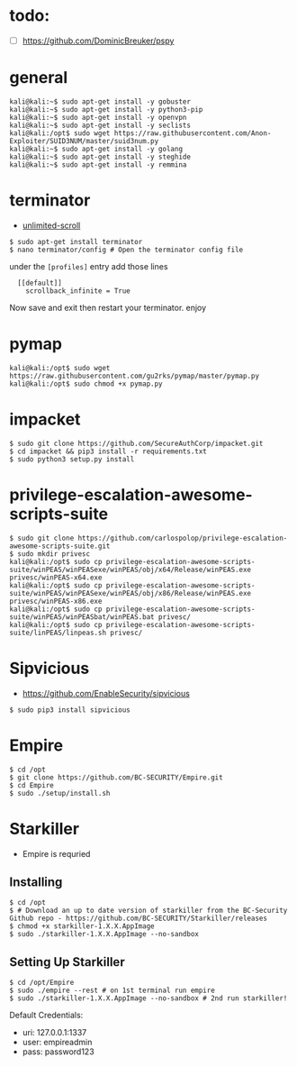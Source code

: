 # todo:
- [ ] https://github.com/DominicBreuker/pspy
# general
```console
kali@kali:~$ sudo apt-get install -y gobuster
kali@kali:~$ sudo apt-get install -y python3-pip
kali@kali:~$ sudo apt-get install -y openvpn
kali@kali:~$ sudo apt-get install -y seclists
kali@kali:/opt$ sudo wget https://raw.githubusercontent.com/Anon-Exploiter/SUID3NUM/master/suid3num.py
kali@kali:~$ sudo apt-get install -y golang
kali@kali:~$ sudo apt-get install -y steghide
kali@kali:~$ sudo apt-get install -y remmina
```
# terminator
- [unlimited-scroll](https://askubuntu.com/questions/618464/unlimited-scroll-in-terminator) 
```console
$ sudo apt-get install terminator
$ nano terminator/config # Open the terminator config file
```
under the `[profiles]` entry add those lines
```
  [[default]]
    scrollback_infinite = True
```
Now save and exit then restart your terminator. enjoy

# pymap
```console
kali@kali:/opt$ sudo wget https://raw.githubusercontent.com/gu2rks/pymap/master/pymap.py
kali@kali:/opt$ sudo chmod +x pymap.py 
```
# impacket
```console
$ sudo git clone https://github.com/SecureAuthCorp/impacket.git
$ cd impacket && pip3 install -r requirements.txt
$ sudo python3 setup.py install
```
# privilege-escalation-awesome-scripts-suite
```console
$ sudo git clone https://github.com/carlospolop/privilege-escalation-awesome-scripts-suite.git
$ sudo mkdir privesc
kali@kali:/opt$ sudo cp privilege-escalation-awesome-scripts-suite/winPEAS/winPEASexe/winPEAS/obj/x64/Release/winPEAS.exe privesc/winPEAS-x64.exe
kali@kali:/opt$ sudo cp privilege-escalation-awesome-scripts-suite/winPEAS/winPEASexe/winPEAS/obj/x86/Release/winPEAS.exe privesc/winPEAS-x86.exe
kali@kali:/opt$ sudo cp privilege-escalation-awesome-scripts-suite/winPEAS/winPEASbat/winPEAS.bat privesc/
kali@kali:/opt$ sudo cp privilege-escalation-awesome-scripts-suite/linPEAS/linpeas.sh privesc/
```

# Sipvicious
- https://github.com/EnableSecurity/sipvicious
```console
$ sudo pip3 install sipvicious
```

# Empire
```console
$ cd /opt
$ git clone https://github.com/BC-SECURITY/Empire.git
$ cd Empire    
$ sudo ./setup/install.sh    
```

# Starkiller
- Empire is requried
## Installing
```console
$ cd /opt
$ # Download an up to date version of starkiller from the BC-Security Github repo - https://github.com/BC-SECURITY/Starkiller/releases 
$ chmod +x starkiller-1.X.X.AppImage
$ sudo ./starkiller-1.X.X.AppImage --no-sandbox
```
## Setting Up Starkiller
```console
$ cd /opt/Empire
$ sudo ./empire --rest # on 1st terminal run empire
$ sudo ./starkiller-1.X.X.AppImage --no-sandbox # 2nd run starkiller!
```
Default Credentials:
- uri: 127.0.0.1:1337
- user: empireadmin
- pass: password123
